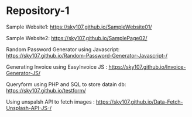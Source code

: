 # Repository-1

Sample Website1: https://sky107.github.io/SampleWebsite01/

Sample Website2: https://sky107.github.io/SamplePage02/ 

Random Password Generator using Javascript: https://sky107.github.io/Random-Password-Generator-Javascript-/

Generating Invoice using EasyInvoice JS : https://sky107.github.io/Invoice-Generator-JS/

Queryform using PHP and SQL to store datain db: https://sky107.github.io/testform/

Using unspalsh API to fetch images : https://sky107.github.io/Data-Fetch-Unsplash-API-JS-/

